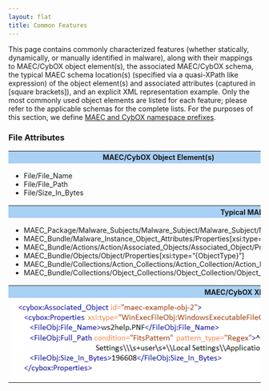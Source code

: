 ```yaml
---
layout: flat
title: Common Features
---
```


This page contains commonly characterized features (whether statically, dynamically, or manually identified in malware), along with their mappings to MAEC/CybOX object element(s), the associated MAEC/CybOX schema, the typical MAEC schema location(s) (specified via a quasi-XPath like expression) of the object element(s) and associated attributes (captured in [square brackets]), and an explicit XML representation example. Only the most commonly used object elements are listed for each feature; please refer to the applicable schemas for the complete lists.  For the purposes of this section, we define <a href="http://maecproject.github.io/documentation/common_features/table/">MAEC and CybOX namespace prefixes</a>.

### File Attributes

<table class="table-border">
  <tr style="background-color:#A9D0F5">
    <th>MAEC/CybOX Object Element(s)</th>
    <th>MAEC/CybOX Schema(s)</th>
  </tr>
  <tr>
    <td>
      <ul>
	    <li> File/File_Name
		<li> File/File_Path
		<li> File/Size_In_Bytes
	  </ul
	  >
    </td>
    <td>
      <ul>
        <li> CybOX:FileObj
   	    <li> CybOX:WinFileObj
		<li> CybOX:WinExecFileObj
	  </ul>
    </td>
  </tr>
  <tr style="background-color:#A9D0F5">
    <th colspan="2">Typical MAEC Schema Location(s)</th>
  </tr>
  <tr>
    <td colspan="2">
    <ul>
	  <li> MAEC_Package/Malware_Subjects/Malware_Subject/Malware_Subject/Malware_Instance_Object_Attributes/Properties[xsi:type=”{ObjectType}”]
	  <li>MAEC_Bundle/Malware_Instance_Object_Attributes/Properties[xsi:type=”{ObjectType}”]
	  <li>MAEC_Bundle/Actions/Action/Associated_Objects/Associated_Object/Properties[xsi:type=”{ObjectType}”]
	  <li>MAEC_Bundle/Objects/Object/Properties[xsi:type=”{ObjectType}”] <li>MAEC_Bundle/Collections/Action_Collections/Action_Collection/Action_List/Action/Associated_Objects/Associated_Object/Properties[xsi:type=”{ObjectType}”]
	  <li>MAEC_Bundle/Collections/Object_Collections/Object_Collection/Object_List/Object/Properties[xsi:type=”{ObjectType}”]
	</ul>
	</td>
  </tr>
  <tr style="background-color:#A9D0F5">
    <th colspan="2">MAEC/CybOX XML Representation Example</th>
  </tr>
  <tr>
    <td colspan="2">
<img src="FileAttr.png" alt="MAEC Container data model" height="160"/>
    </td>
  </tr>
</table>
    	
		   
